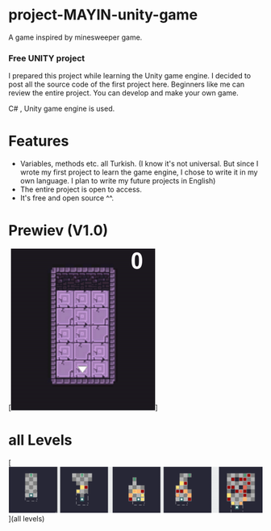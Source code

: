 # project-MAYIN-unity-game
A game inspired by minesweeper game.

### Free UNITY project

I prepared this project while learning the Unity game engine. I decided to post all the source code of the first project here. Beginners like me can review the entire project. You can develop and make your own game.

C# , Unity game engine is used.

# Features

- Variables, methods etc. all Turkish. (I know it's not universal. But since I wrote my first project to learn the game engine, I chose to write it in my own language. I plan to write my future projects in English)
- The entire project is open to access.
- It's free and open source ^^.

# Prewiev (V1.0)

[![](https://raw.githubusercontent.com/OIHD/project-MAYIN-unity-game/main/prewiev%20images/v1-0.gif)]

# all Levels

[![](https://raw.githubusercontent.com/OIHD/project-MAYIN-unity-game/main/prewiev%20images/levels.png)](all levels)
